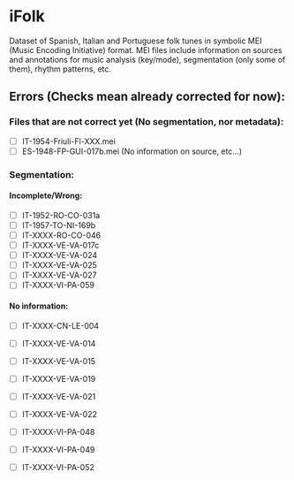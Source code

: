 # iFolk

Dataset of Spanish, Italian and Portuguese folk tunes in symbolic MEI (Music Encoding Initiative) format. MEI files include information on sources and annotations for music analysis (key/mode), segmentation (only some of them), rhythm patterns, etc.

## Errors (Checks mean already corrected for now):

### Files that are not correct yet (No segmentation, nor metadata):
- [ ] IT-1954-Friuli-Fl-XXX.mei
- [ ] ES-1948-FP-GUI-017b.mei (No information on source, etc...)

### Segmentation:

#### Incomplete/Wrong:

- [ ] IT-1952-RO-CO-031a
- [ ] IT-1957-TO-NI-169b
- [ ] IT-XXXX-RO-CO-046
- [ ] IT-XXXX-VE-VA-017c
- [ ] IT-XXXX-VE-VA-024
- [ ] IT-XXXX-VE-VA-025
- [ ] IT-XXXX-VE-VA-027
- [ ] IT-XXXX-VI-PA-059

#### No information:

- [ ] IT-XXXX-CN-LE-004
- [ ] IT-XXXX-VE-VA-014
- [ ] IT-XXXX-VE-VA-015
- [ ] IT-XXXX-VE-VA-019
- [ ] IT-XXXX-VE-VA-021
- [ ] IT-XXXX-VE-VA-022
- [ ] IT-XXXX-VI-PA-048
- [ ] IT-XXXX-VI-PA-049
- [ ] IT-XXXX-VI-PA-052
      
